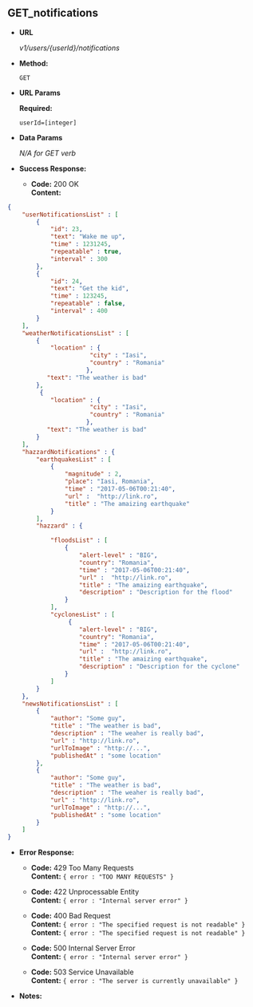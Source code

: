 **GET_notifications**
----
  

* **URL**

  _v1/users/{userId}/notifications_

* **Method:**
  
  `GET` 
  
*  **URL Params**

   **Required:**
 
   `userId=[integer]`


* **Data Params**

  _N/A for GET verb_

* **Success Response:** 

  * **Code:** 200 OK <br />
    **Content:** 
```json
{
    "userNotificationsList" : [
        {
            "id": 23,
            "text": "Wake me up",
            "time" : 1231245,
            "repeatable" : true,
            "interval" : 300
        },
        {
            "id": 24,
            "text": "Get the kid",
            "time" : 123245,
            "repeatable" : false,
            "interval" : 400
        }
    ],
    "weatherNotificationsList" : [
        {
            "location" : {
                       "city" : "Iasi",
                       "country" : "Romania"
                      },
           "text": "The weather is bad"
        },
         {
            "location" : {
                       "city" : "Iasi",
                       "country" : "Romania"
                      },
           "text": "The weather is bad"
        }
    ],
    "hazzardNotifications" : {
        "earthquakesList" : [
            {
                "magnitude" : 2,
                "place": "Iasi, Romania",
                "time" : "2017-05-06T00:21:40",
                "url" :  "http://link.ro",
                "title" : "The amaizing earthquake"
            }
        ],
        "hazzard" : {

            "floodsList" : [
                {
                    "alert-level" : "BIG",
                    "country": "Romania",
                    "time" : "2017-05-06T00:21:40",
                    "url" :  "http://link.ro",
                    "title" : "The amaizing earthquake",
                    "description" : "Description for the flood"
                }
            ],
            "cyclonesList" : [
                 {
                    "alert-level" : "BIG",
                    "country": "Romania",
                    "time" : "2017-05-06T00:21:40",
                    "url" :  "http://link.ro",
                    "title" : "The amaizing earthquake",
                    "description" : "Description for the cyclone"
                }
            ]
        }
    },
    "newsNotificationsList" : [
        {
            "author": "Some guy",
            "title" : "The weather is bad",
            "description" : "The weaher is really bad",
            "url" : "http://link.ro",
            "urlToImage" : "http://...",
            "publishedAt" : "some location"
        },
        {
            "author": "Some guy",
            "title" : "The weather is bad",
            "description" : "The weaher is really bad",
            "url" : "http://link.ro",
            "urlToImage" : "http://...",
            "publishedAt" : "some location"
        }
    ]   
}
```
 
* **Error Response:**
  
  * **Code:** 429 Too Many Requests <br />
    **Content:** `{ error : "TOO MANY REQUESTS" }`
    
  * **Code:** 422 Unprocessable Entity <br />
    **Content:** `{ error : "Internal server error" }`

  * **Code:** 400 Bad Request <br />
    **Content:** `{ error : "The specified request is not readable" }`
    **Content:** `{ error : "The specified request is not readable" }`

  * **Code:** 500 Internal Server Error <br />
    **Content:** `{ error : "Internal server error" }`

  * **Code:** 503 Service Unavailable <br />
    **Content:** `{ error : "The server is currently unavailable" }`

* **Notes:**

 
